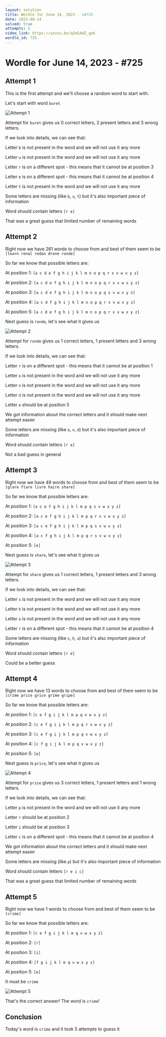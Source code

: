 ```yaml
---
layout: solution
title: Wordle for June 14, 2023 - \#725
date: 2023-06-14
solved: true
attempts: 5
video_link: https://youtu.be/qIm1A4Z_gak
wordle_id: 725
---
```


# Wordle for June 14, 2023 - \#725

## Attempt 1

This is the first attempt and we'll choose a random word to start with.

Let's start with word `buret`

![Attempt 1](2023-06-14/attempt-1.png)

Attempt for `buret` gives us 0 correct letters, 2 present letters and 3 wrong letters.

If we look into details, we can see that:

Letter `b` is not present in the word and we will not use it any more

Letter `u` is not present in the word and we will not use it any more

Letter `r` is on a different spot - this means that it cannot be at position 3

Letter `e` is on a different spot - this means that it cannot be at position 4

Letter `t` is not present in the word and we will not use it any more

Some letters are missing (like `b`, `u`, `t`) but it's also important piece of information

Word should contain letters `[r e]`

That was a great guess that limited number of remaining words



## Attempt 2

Right now we have 261 words to choose from and best of them seem to be `[learn renal redan drone ronde]`

So far we know that possible letters are:

At position 1: `[a c d e f g h i j k l m n o p q r s v w x y z]`

At position 2: `[a c d e f g h i j k l m n o p q r s v w x y z]`

At position 3: `[a c d e f g h i j k l m n o p q s v w x y z]`

At position 4: `[a c d f g h i j k l m n o p q r s v w x y z]`

At position 5: `[a c d e f g h i j k l m n o p q r s v w x y z]`

Next guess is `ronde`, let's see what it gives us

![Attempt 2](2023-06-14/attempt-2.png)

Attempt for `ronde` gives us 1 correct letters, 1 present letters and 3 wrong letters.

If we look into details, we can see that:

Letter `r` is on a different spot - this means that it cannot be at position 1

Letter `o` is not present in the word and we will not use it any more

Letter `n` is not present in the word and we will not use it any more

Letter `d` is not present in the word and we will not use it any more

Letter `e` should be at position 5

We got information about the correct letters and it should make next attempt easier

Some letters are missing (like `o`, `n`, `d`) but it's also important piece of information

Word should contain letters `[r e]`

Not a bad guess in general



## Attempt 3

Right now we have 49 words to choose from and best of them seem to be `[glare flare livre haire share]`

So far we know that possible letters are:

At position 1: `[a c e f g h i j k l m p q s v w x y z]`

At position 2: `[a c e f g h i j k l m p q r s v w x y z]`

At position 3: `[a c e f g h i j k l m p q s v w x y z]`

At position 4: `[a c f g h i j k l m p q r s v w x y z]`

At position 5: `[e]`

Next guess is `share`, let's see what it gives us

![Attempt 3](2023-06-14/attempt-3.png)

Attempt for `share` gives us 1 correct letters, 1 present letters and 3 wrong letters.

If we look into details, we can see that:

Letter `s` is not present in the word and we will not use it any more

Letter `h` is not present in the word and we will not use it any more

Letter `a` is not present in the word and we will not use it any more

Letter `r` is on a different spot - this means that it cannot be at position 4

Some letters are missing (like `s`, `h`, `a`) but it's also important piece of information

Word should contain letters `[r e]`

Could be a better guess



## Attempt 4

Right now we have 13 words to choose from and best of them seem to be `[crime price grice grime gripe]`

So far we know that possible letters are:

At position 1: `[c e f g i j k l m p q v w x y z]`

At position 2: `[c e f g i j k l m p q r v w x y z]`

At position 3: `[c e f g i j k l m p q v w x y z]`

At position 4: `[c f g i j k l m p q v w x y z]`

At position 5: `[e]`

Next guess is `price`, let's see what it gives us

![Attempt 4](2023-06-14/attempt-4.png)

Attempt for `price` gives us 3 correct letters, 1 present letters and 1 wrong letters.

If we look into details, we can see that:

Letter `p` is not present in the word and we will not use it any more

Letter `r` should be at position 2

Letter `i` should be at position 3

Letter `c` is on a different spot - this means that it cannot be at position 4

We got information about the correct letters and it should make next attempt easier

Some letters are missing (like `p`) but it's also important piece of information

Word should contain letters `[r e i c]`

That was a great guess that limited number of remaining words



## Attempt 5

Right now we have 1 words to choose from and best of them seem to be `[crime]`

So far we know that possible letters are:

At position 1: `[c e f g i j k l m q v w x y z]`

At position 2: `[r]`

At position 3: `[i]`

At position 4: `[f g i j k l m q v w x y z]`

At position 5: `[e]`

It must be `crime`

![Attempt 5](2023-06-14/attempt-5.png)

That's the correct answer! The word is `crime`!

## Conclusion

Today's word is `crime` and it took 5 attempts to guess it

